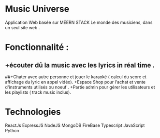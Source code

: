 # Music Universe
Application Web basée sur MEERN STACK 
Le monde des musiciens, dans un seul site web .
# Fonctionnalité : 
##  +écouter dû la music avec les lyrics in réal time .
  ##+Chater avec autre personne et jouer le karaoké ( calcul du score et affichage du lyric en appel vidéo).
  +Espace Shop pour l'achat et vente d'instruments utilisés ou noeuf .
  +Partie admin pour gérer les utilisateurs et les playlists ( track music inclus).
# Technologies  
ReactJs 
ExpressJS
NodeJS
MongoDB
FireBase
Typescript
JavaScript
Python
